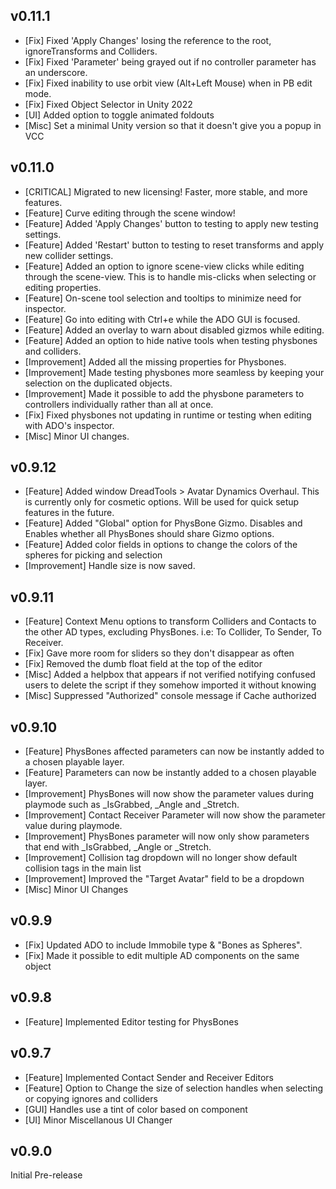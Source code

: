 v0.11.1
-------
- [Fix] Fixed 'Apply Changes' losing the reference to the root, ignoreTransforms and Colliders.
- [Fix] Fixed 'Parameter' being grayed out if no controller parameter has an underscore.
- [Fix] Fixed inability to use orbit view (Alt+Left Mouse) when in PB edit mode.
- [Fix] Fixed Object Selector in Unity 2022
- [UI] Added option to toggle animated foldouts
- [Misc] Set a minimal Unity version so that it doesn't give you a popup in VCC

v0.11.0
-------
- [CRITICAL] Migrated to new licensing! Faster, more stable, and more features.
- [Feature] Curve editing through the scene window!
- [Feature] Added 'Apply Changes' button to testing to apply new testing settings.
- [Feature] Added 'Restart' button to testing to reset transforms and apply new collider settings.
- [Feature] Added an option to ignore scene-view clicks while editing through the scene-view. This is to handle mis-clicks when selecting or editing properties.
- [Feature] On-scene tool selection and tooltips to minimize need for inspector.
- [Feature] Go into editing with Ctrl+e while the ADO GUI is focused.
- [Feature] Added an overlay to warn about disabled gizmos while editing.
- [Feature] Added an option to hide native tools when testing physbones and colliders.
- [Improvement] Added all the missing properties for Physbones.
- [Improvement] Made testing physbones more seamless by keeping your selection on the duplicated objects.
- [Improvement] Made it possible to add the physbone parameters to controllers individually rather than all at once.
- [Fix] Fixed physbones not updating in runtime or testing when editing with ADO's inspector.
- [Misc] Minor UI changes.

v0.9.12
-------
- [Feature] Added window DreadTools > Avatar Dynamics Overhaul. This is currently only for cosmetic options. Will be used for quick setup features in the future.
- [Feature] Added "Global" option for PhysBone Gizmo. Disables and Enables whether all PhysBones should share Gizmo options.
- [Feature] Added color fields in options to change the colors of the spheres for picking and selection
- [Improvement] Handle size is now saved.

v0.9.11
-------
- [Feature] Context Menu options to transform Colliders and Contacts to the other AD types, excluding PhysBones. i.e: To Collider, To Sender, To Receiver.
- [Fix] Gave more room for sliders so they don't disappear as often  
- [Fix] Removed the dumb float field at the top of the editor
- [Misc] Added a helpbox that appears if not verified notifying confused users to delete the script if they somehow imported it without knowing
- [Misc] Suppressed "Authorized" console message if Cache authorized

v0.9.10
-------
- [Feature] PhysBones affected parameters can now be instantly added to a chosen playable layer.
- [Feature] Parameters can now be instantly added to a chosen playable layer.
- [Improvement] PhysBones will now show the parameter values during playmode such as _IsGrabbed, _Angle and _Stretch.
- [Improvement] Contact Receiver Parameter will now show the parameter value during playmode.
- [Improvement] PhysBones parameter will now only show parameters that end with _IsGrabbed, _Angle or _Stretch.
- [Improvement] Collision tag dropdown will no longer show default collision tags in the main list
- [Improvement] Improved the "Target Avatar" field to be a dropdown
- [Misc] Minor UI Changes

v0.9.9
------
- [Fix] Updated ADO to include Immobile type & "Bones as Spheres".
- [Fix] Made it possible to edit multiple AD components on the same object

v0.9.8
------
- [Feature] Implemented Editor testing for PhysBones

v0.9.7
------
- [Feature] Implemented Contact Sender and Receiver Editors
- [Feature] Option to Change the size of selection handles when selecting or copying ignores and colliders
- [GUI] Handles use a tint of color based on component 
- [UI] Minor Miscellanous UI Changer

v0.9.0
------
Initial Pre-release
